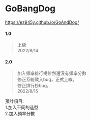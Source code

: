 # GoBangDog  
https://ez945y.github.io/GoAndDog/  
  
#### 1.0 
>上線  
2022/8/14

#### 2.0 
>加入頻率排行榜雖然還沒有頻率分數  
>修正系統載入bug，正式上線。  
>修正排行榜bug。  
2022/8/15  

預計項目:  
1.加入不同的造型  
2.加入頻率分數  
